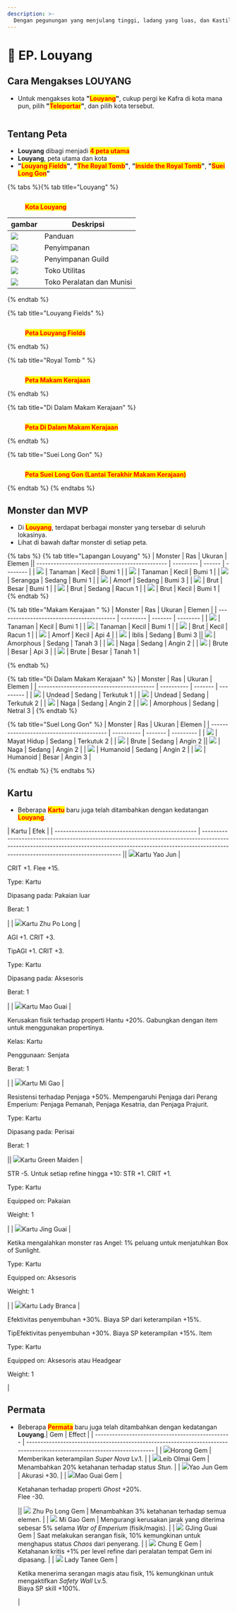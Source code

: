 ```yaml
---
description: >-
  Dengan pegunungan yang menjulang tinggi, ladang yang luas, dan Kastil Naga yang megah terlihat dari seluruh wilayah, tidak butuh waktu lama bagi petualang asing untuk terpesona oleh suasana kuno L
---
```


# 🌄 EP. Louyang

## **Cara Mengakses LOUYANG**

* Untuk mengakses kota **"**<mark style="color:red;">**Louyang**</mark>**"**, cukup pergi ke Kafra di kota mana pun, pilih **"**<mark style="color:red;">**Teleportar**</mark>**"**, dan pilih kota tersebut.

<figure><img src="../.gitbook/assets/1234.gif" alt=""><figcaption></figcaption></figure>

## **Tentang Peta**

* **Louyang** dibagi menjadi <mark style="color:red;">**4 peta utama**</mark>
* **Louyang**, peta utama dan kota
* **"**<mark style="color:red;">**Louyang Fields**</mark>**"**, **"**<mark style="color:red;">**The Royal Tomb**</mark>**"**, **"**<mark style="color:red;">**Inside the Royal Tomb**</mark>**"**, **"**<mark style="color:red;">**Suei Long Gon**</mark>**"**

{% tabs %}{% tab title="Louyang" %}
<figure><img src="../.gitbook/assets/Louyang_map_novo.png" alt=""><figcaption><p><mark style="color:red;"><strong>Kota Louyang</strong></mark></p></figcaption></figure>

| gambar                                       | Deskripsi                   |
| ------------------------------------------- | ----------------------------- |
| ![](<../.gitbook/assets/Map_lupa (1).png>)  | Panduan                         |
| ![](../.gitbook/assets/Map_armazem.png)     | Penyimpanan                       |
| ![](<../.gitbook/assets/image (183).png>)   | Penyimpanan Guild                 |
| ![](<../.gitbook/assets/Map_pocao (1).png>) | Toko Utilitas                  |
| ![](<../.gitbook/assets/Map_faca (1).png>)  | Toko Peralatan dan Munisi |
{% endtab %}

{% tab title="Louyang Fields" %}
<figure><img src="../.gitbook/assets/lou_fild01.webp" alt=""><figcaption><p><mark style="color:red;"><strong>Peta Louyang Fields</strong></mark></p></figcaption></figure>
{% endtab %}

{% tab title="Royal Tomb " %}
<figure><img src="../.gitbook/assets/lou_dun01.webp" alt=""><figcaption><p><mark style="color:red;"><strong>Peta Makam Kerajaan</strong></mark></p></figcaption></figure>
{% endtab %}

{% tab title="Di Dalam Makam Kerajaan" %}
<figure><img src="../.gitbook/assets/lou_dun02.webp" alt=""><figcaption><p><mark style="color:red;"><strong>Peta Di Dalam Makam Kerajaan</strong></mark></p></figcaption></figure>
{% endtab %}

{% tab title="Suei Long Gon" %}
<figure><img src="../.gitbook/assets/lou_dun03.webp" alt=""><figcaption><p><mark style="color:red;"><strong>Peta Suei Long Gon (Lantai Terakhir Makam Kerajaan)</strong></mark></p></figcaption></figure>
{% endtab %}
{% endtabs %}

## **Monster dan MVP**

* Di <mark style="color:red;">**Louyang**</mark>, terdapat berbagai monster yang tersebar di seluruh lokasinya.
* Lihat di bawah daftar monster di setiap peta.

{% tabs %}
{% tab title="Lapangan Louyang" %}
| Monster                                        | Ras       | Ukuran | Elemen   || ---------------------------------------------- | --------- | ------ | -------- |
| ![](<../.gitbook/assets/0-0 (15).png>)         | Tanaman   | Kecil  | Bumi 1  |
| ![](../.gitbook/assets/0.png)                  | Tanaman   | Kecil  | Bumi 1  |
| ![](<../.gitbook/assets/0-0 (1) (2).png>)      | Serangga  | Sedang | Bumi 1  |
| ![](<../.gitbook/assets/0-0 (3) (2).png>)      | Amorf    | Sedang | Bumi 3  |
| ![](<../.gitbook/assets/download (2).png>)     | Brut     | Besar  | Bumi 1  |
| ![](<../.gitbook/assets/download (1).png>)     | Brut     | Sedang | Racun 1 |
| ![](<../.gitbook/assets/download (1) (1).png>) | Brut     | Kecil  | Bumi 1  |
{% endtab %}

{% tab title="Makam Kerajaan " %}
| Monster                                   | Ras       | Ukuran  | Elemen   |
| ----------------------------------------- | --------- | ------- | -------- |
| ![](<../.gitbook/assets/0-0 (16).png>)    | Tanaman   | Kecil   | Bumi 1  |
| ![](<../.gitbook/assets/0-0 (1) (3).png>) | Tanaman   | Kecil   | Bumi 1  |
| ![](<../.gitbook/assets/0-0 (4) (2).png>) | Brut     | Kecil   | Racun 1 |
| ![](<../.gitbook/assets/0-0 (2) (3).png>) | Amorf    | Kecil   | Api 4   |
| ![](<../.gitbook/assets/0-0 (6) (2).png>) | Iblis    | Sedang  | Bumi 3  || ![](<../.gitbook/assets/0-0 (5) (2).png>) | Amorphous | Sedang  | Tanah 3  |
| ![](<../.gitbook/assets/0-0 (7) (3).png>) | Naga      | Sedang  | Angin 2   |
| ![](<../.gitbook/assets/0-0 (3) (3).png>) | Brute     | Besar   | Api 3   |
| ![](<../.gitbook/assets/0-0 (5) (3).png>) | Brute     | Besar   | Tanah 1  |


{% endtab %}

{% tab title="Di Dalam Makam Kerajaan" %}
| Monster                                   | Ras       | Ukuran  | Elemen    |
| ----------------------------------------- | ---------- | ------- | --------- |
| ![](<../.gitbook/assets/0-0 (8) (2).png>) | Undead    | Sedang  | Terkutuk 1  |
| ![](<../.gitbook/assets/0-0 (1) (4).png>) | Undead    | Sedang  | Terkutuk 2  |
| ![](<../.gitbook/assets/0-0 (2) (4).png>) | Naga      | Sedang  | Angin 2    |
| ![](<../.gitbook/assets/0-0 (17).png>)    | Amorphous | Sedang  | Netral 3   |
{% endtab %}

{% tab title="Suel Long Gon" %}
| Monster                                   | Ras        | Ukuran  | Elemen    |
| ----------------------------------------- | ---------- | ------- | --------- |
| ![](<../.gitbook/assets/0-0 (3) (4).png>) | Mayat Hidup | Sedang  | Terkutuk 2 |
| ![](<../.gitbook/assets/0-0 (18).png>)    | Brute      | Sedang  | Angin 2   || ![](<../.gitbook/assets/0-0 (1) (5).png>) | Naga       | Sedang  | Angin 2   |
| ![](<../.gitbook/assets/0-0 (4) (3).png>) | Humanoid   | Sedang  | Angin 2   |
| ![](<../.gitbook/assets/0-0 (2) (5).png>) | Humanoid   | Besar   | Angin 3   |


{% endtab %}
{% endtabs %}

## **Kartu**

* Beberapa <mark style="color:red;">**Kartu**</mark> baru juga telah ditambahkan dengan kedatangan <mark style="color:red;">**Louyang**</mark>.

| Kartu                                              | Efek                                                                                                                                                                                                          |
| -------------------------------------------------- | ------------------------------------------------------------------------------------------------------------------------------------------------------------------------------------------------------------- || ![](../.gitbook/assets/4328.webp)Kartu Yao Jun      | <p>CRIT +1. Flee +15. </p><p>Type: Kartu </p><p>Dipasang pada: Pakaian luar </p><p>Berat: 1</p>                                                                                                                       |
| ![](../.gitbook/assets/4328.webp)Kartu Zhu Po Long  | <p>AGI +1. CRIT +3. </p><p>TipAGI +1. CRIT +3. </p><p>Type: Kartu </p><p>Dipasang pada: Aksesoris </p><p>Berat: 1</p>                                                                                            |
| ![](../.gitbook/assets/4328.webp)Kartu Mao Guai     | <p>Kerusakan fisik terhadap properti Hantu +20%. Gabungkan dengan item untuk menggunakan propertinya. </p><p>Kelas: Kartu </p><p>Penggunaan: Senjata </p><p>Berat: 1</p>                                                         |
| ![](../.gitbook/assets/4328.webp)Kartu Mi Gao       | <p>Resistensi terhadap Penjaga +50%. Mempengaruhi Penjaga dari Perang Emperium: Penjaga Pemanah, Penjaga Kesatria, dan Penjaga Prajurit. </p><p>Type: Kartu </p><p>Dipasang pada: Perisai </p><p>Berat: 1</p>         || ![](../.gitbook/assets/4328.webp)Kartu Green Maiden | <p>STR -5. Untuk setiap refine hingga +10: STR +1. CRIT +1. </p><p>Type: Kartu </p><p>Equipped on: Pakaian</p><p>Weight: 1</p>                                                                                       |
| ![](../.gitbook/assets/4328.webp)Kartu Jing Guai    | <p>Ketika mengalahkan monster ras Angel: 1% peluang untuk menjatuhkan Box of Sunlight. </p><p>Type: Kartu </p><p>Equipped on: Aksesoris </p><p>Weight: 1</p>                                                                 |
| ![](../.gitbook/assets/4328.webp)Kartu Lady Branca  | <p>Efektivitas penyembuhan +30%. Biaya SP dari keterampilan +15%. </p><p>TipEfektivitas penyembuhan +30%. Biaya SP keterampilan +15%. Item </p><p>Type: Kartu </p><p>Equipped on: Aksesoris atau Headgear </p><p>Weight: 1</p> |

## Permata

* Beberapa <mark style="color:red;">**Permata**</mark> baru juga telah ditambahkan dengan kedatangan **Louyang**.| Gem                                              | Effect                                                                                                                  |
| ------------------------------------------------ | ----------------------------------------------------------------------------------------------------------------------- |
| ![](../.gitbook/assets/1129.png)Horong Gem       | Memberikan keterampilan _Super Nova_ Lv.1.                                                                                     |
| ![](../.gitbook/assets/1306.png)Leib Olmai Gem   | Menambahkan 20% ketahanan terhadap status _Stun_.                                                                              |
| ![](../.gitbook/assets/1512.png)Yao Jun Gem      | Akurasi +30.                                                                                                           |
| ![](../.gitbook/assets/1513.png)Mao Guai Gem     | <p>Ketahanan terhadap properti <em>Ghost</em> +20%.<br>Flee -30.</p>                                                         || ![](../.gitbook/assets/1514.png) Zhu Po Long Gem | Menambahkan 3% ketahanan terhadap semua elemen.                                                                                     |
| ![](../.gitbook/assets/1516.png) Mi Gao Gem      | Mengurangi kerusakan jarak yang diterima sebesar 5% selama _War of Emperium_ (fisik/magis).                                          |
| ![](../.gitbook/assets/1517.png) GJing Guai Gem  | Saat melakukan serangan fisik, 10% kemungkinan untuk menghapus status _Chaos_ dari penyerang.                                |
| ![](../.gitbook/assets/1631.png) Chung E Gem     | Ketahanan kritis +1% per level refine dari peralatan tempat Gem ini dipasang.                                    |
| ![](../.gitbook/assets/1630.png) Lady Tanee Gem  | <p>Ketika menerima serangan magis atau fisik, 1% kemungkinan untuk mengaktifkan <em>Safety Wall</em> Lv.5.<br>Biaya SP skill +100%.</p> |